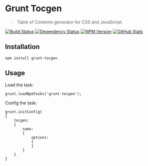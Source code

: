 Grunt Tocgen
============

> Table of Contents generator for CSS and JavaScript.

[![Build Status](https://img.shields.io/travis/redaxmedia/grunt-tocgen.svg)](https://travis-ci.org/redaxmedia/grunt-tocgen)
[![Dependency Status](https://gemnasium.com/badges/github.com/redaxmedia/grunt-tocgen.svg)](https://gemnasium.com/github.com/redaxmedia/grunt-tocgen)
[![NPM Version](https://img.shields.io/npm/v/grunt-tocgen.svg)](https://www.npmjs.com/package/grunt-tocgen)
[![GitHub Stats](https://img.shields.io/badge/github-stats-ff5500.svg)](http://githubstats.com/redaxmedia/grunt-tocgen)


Installation
------------

```
npm install grunt-tocgen
```


Usage
-----

Load the task:

```
grunt.loadNpmTasks('grunt-tocgen');
```

Config the task:

```
grunt.initConfig(
{
	tocgen:
	{
		name:
		{
			options:
			{
			}
		}
	}
}
```
